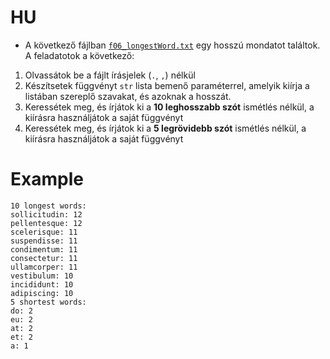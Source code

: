 # HU
- A következő fájlban [`f06_longestWord.txt`](https://github.com/SpsKnSK/api/blob/main/Exercies/16_files/f06_longestWord.txt) egy hosszú mondatot találtok. A feladatotok a következő:
1. Olvassátok be a fájlt írásjelek (`.`, `,`) nélkül
2. Készítsetek függvényt `str` lista bemenő paraméterrel, amelyik kiírja a listában szereplő szavakat, és azoknak a hosszát.
3. Keressétek meg, és írjátok ki a **10 leghosszabb szót** ismétlés nélkül, a kiírásra használjátok a saját függvényt
4. Keressétek meg, és írjátok ki a **5 legrövidebb szót** ismétlés nélkül, a kiírásra használjátok a saját függvényt

# Example
```
10 longest words:
sollicitudin: 12
pellentesque: 12
scelerisque: 11
suspendisse: 11
condimentum: 11
consectetur: 11
ullamcorper: 11
vestibulum: 10
incididunt: 10
adipiscing: 10
5 shortest words:
do: 2
eu: 2
at: 2
et: 2
a: 1
```